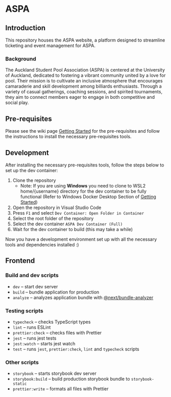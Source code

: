 # ASPA

## Introduction
This repository houses the ASPA website, a platform designed to streamline ticketing and event management for ASPA. 

### Background
The Auckland Student Pool Association (ASPA) is centered at the University of Auckland, dedicated to fostering a vibrant community united by a love for pool. Their mission is to cultivate an inclusive atmosphere that encourages camaraderie and skill development among billiards enthusiasts. Through a variety of casual gatherings, coaching sessions, and spirited tournaments, they aim to connect members eager to engage in both competitive and social play.

## Pre-requisites

Please see the wiki page [Getting Started](https://github.com/UoaWDCC/aspa-portal-v3/wiki/GettingStarted) for the pre-requisites and follow the instructions to install the necessary pre-requisites tools.

## Development

After installing the necessary pre-requisites tools, follow the steps below to set up the dev container:

1. Clone the repository
    - Note: If you are using **Windows** you need to clone to WSL2 home/{username} directory for the dev container to be fully functional (Refer to Windows Docker Desktop Section of [Getting Started](https://github.com/UoaWDCC/aspa-portal-v3/wiki/GettingStarted))
2. Open the repository in Visual Studio Code
3. Press `F1` and select `Dev Container: Open Folder in Container`
4. Select the root folder of the repository
5. Select the dev container `ASPA Dev Container (Full)`
6. Wait for the dev container to build (this may take a while)

Now you have a development environment set up with all the necessary tools and dependencies installed :)

## Frontend
### Build and dev scripts

- `dev` – start dev server
- `build` – bundle application for production
- `analyze` – analyzes application bundle with [@next/bundle-analyzer](https://www.npmjs.com/package/@next/bundle-analyzer)

### Testing scripts

- `typecheck` – checks TypeScript types
- `lint` – runs ESLint
- `prettier:check` – checks files with Prettier
- `jest` – runs jest tests
- `jest:watch` – starts jest watch
- `test` – runs `jest`, `prettier:check`, `lint` and `typecheck` scripts

### Other scripts

- `storybook` – starts storybook dev server
- `storybook:build` – build production storybook bundle to `storybook-static`
- `prettier:write` – formats all files with Prettier
